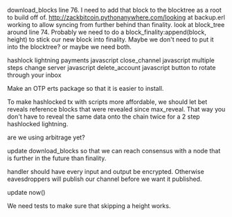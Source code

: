 download_blocks line 76.
I need to add that block to the blocktree as a root to build off of.
http://zackbitcoin.pythonanywhere.com/looking at backup.erl
working to allow syncing from further behind than finality.
look at block_tree around line 74. Probably we need to do a block_finality:append(block, height) to stick our new block into finality. Maybe we don't need to put it into the blocktree? or maybe we need both.

hashlock lightning payments javascript
close_channel javascript multiple steps
change server javascript
delete_account javascript
button to rotate through your inbox

Make an OTP erts package so that it is easier to install.

To make hashlocked tx with scripts more affordable, we should let bet reveals reference blocks that were revealed since max_reveal. That way you don't have to reveal the same data onto the chain twice for a 2 step hashlocked lightning.

are we using arbitrage yet?

update download_blocks so that we can reach consensus with a node that is further in the future than finality.

handler should have every input and output be encrypted. Otherwise eavesdroppers will publish our channel before we want it published.

update now()

We need tests to make sure that skipping a height works. 
